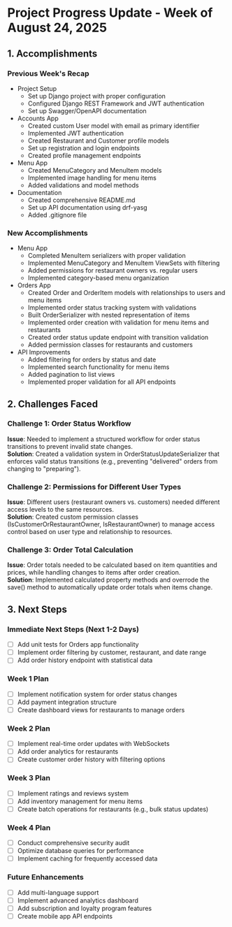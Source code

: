 # Project Progress Update - Week of August 24, 2025

## 1. Accomplishments

### Previous Week's Recap
- Project Setup
  - Set up Django project with proper configuration
  - Configured Django REST Framework and JWT authentication
  - Set up Swagger/OpenAPI documentation
- Accounts App
  - Created custom User model with email as primary identifier
  - Implemented JWT authentication
  - Created Restaurant and Customer profile models
  - Set up registration and login endpoints
  - Created profile management endpoints
- Menu App
  - Created MenuCategory and MenuItem models
  - Implemented image handling for menu items
  - Added validations and model methods
- Documentation
  - Created comprehensive README.md
  - Set up API documentation using drf-yasg
  - Added .gitignore file

### New Accomplishments
- Menu App
  - Completed MenuItem serializers with proper validation
  - Implemented MenuCategory and MenuItem ViewSets with filtering
  - Added permissions for restaurant owners vs. regular users
  - Implemented category-based menu organization
- Orders App
  - Created Order and OrderItem models with relationships to users and menu items
  - Implemented order status tracking system with validations
  - Built OrderSerializer with nested representation of items
  - Implemented order creation with validation for menu items and restaurants
  - Created order status update endpoint with transition validation
  - Added permission classes for restaurants and customers
- API Improvements
  - Added filtering for orders by status and date
  - Implemented search functionality for menu items
  - Added pagination to list views
  - Implemented proper validation for all API endpoints

## 2. Challenges Faced

### Challenge 1: Order Status Workflow
**Issue**: Needed to implement a structured workflow for order status transitions to prevent invalid state changes.  
**Solution**: Created a validation system in OrderStatusUpdateSerializer that enforces valid status transitions (e.g., preventing "delivered" orders from changing to "preparing").

### Challenge 2: Permissions for Different User Types
**Issue**: Different users (restaurant owners vs. customers) needed different access levels to the same resources.  
**Solution**: Created custom permission classes (IsCustomerOrRestaurantOwner, IsRestaurantOwner) to manage access control based on user type and relationship to resources.

### Challenge 3: Order Total Calculation
**Issue**: Order totals needed to be calculated based on item quantities and prices, while handling changes to items after order creation.  
**Solution**: Implemented calculated property methods and overrode the save() method to automatically update order totals when items change.

## 3. Next Steps

### Immediate Next Steps (Next 1-2 Days)
- [ ] Add unit tests for Orders app functionality
- [ ] Implement order filtering by customer, restaurant, and date range
- [ ] Add order history endpoint with statistical data

### Week 1 Plan
- [ ] Implement notification system for order status changes
- [ ] Add payment integration structure
- [ ] Create dashboard views for restaurants to manage orders

### Week 2 Plan
- [ ] Implement real-time order updates with WebSockets
- [ ] Add order analytics for restaurants
- [ ] Create customer order history with filtering options

### Week 3 Plan
- [ ] Implement ratings and reviews system
- [ ] Add inventory management for menu items
- [ ] Create batch operations for restaurants (e.g., bulk status updates)

### Week 4 Plan
- [ ] Conduct comprehensive security audit
- [ ] Optimize database queries for performance
- [ ] Implement caching for frequently accessed data

### Future Enhancements
- [ ] Add multi-language support
- [ ] Implement advanced analytics dashboard
- [ ] Add subscription and loyalty program features
- [ ] Create mobile app API endpoints
